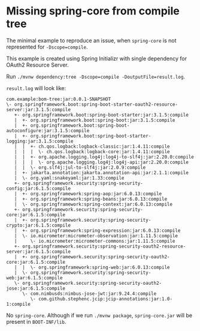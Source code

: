 # Missing spring-core from compile tree

The minimal example to reproduce an issue, when `spring-core` is not represented for `-Dscope=compile`.

This example is created using Spring Initializr with single dependency for OAuth2 Resource Server.

Run `./mvnw dependency:tree -Dscope=compile -DoutputFile=result.log`.

`result.log` will look like:

```
com.example:bom-tree:jar:0.0.1-SNAPSHOT
\- org.springframework.boot:spring-boot-starter-oauth2-resource-server:jar:3.1.5:compile
   +- org.springframework.boot:spring-boot-starter:jar:3.1.5:compile
   |  +- org.springframework.boot:spring-boot:jar:3.1.5:compile
   |  +- org.springframework.boot:spring-boot-autoconfigure:jar:3.1.5:compile
   |  +- org.springframework.boot:spring-boot-starter-logging:jar:3.1.5:compile
   |  |  +- ch.qos.logback:logback-classic:jar:1.4.11:compile
   |  |  |  \- ch.qos.logback:logback-core:jar:1.4.11:compile
   |  |  +- org.apache.logging.log4j:log4j-to-slf4j:jar:2.20.0:compile
   |  |  |  \- org.apache.logging.log4j:log4j-api:jar:2.20.0:compile
   |  |  \- org.slf4j:jul-to-slf4j:jar:2.0.9:compile
   |  +- jakarta.annotation:jakarta.annotation-api:jar:2.1.1:compile
   |  \- org.yaml:snakeyaml:jar:1.33:compile
   +- org.springframework.security:spring-security-config:jar:6.1.5:compile
   |  +- org.springframework:spring-aop:jar:6.0.13:compile
   |  +- org.springframework:spring-beans:jar:6.0.13:compile
   |  \- org.springframework:spring-context:jar:6.0.13:compile
   +- org.springframework.security:spring-security-core:jar:6.1.5:compile
   |  +- org.springframework.security:spring-security-crypto:jar:6.1.5:compile
   |  +- org.springframework:spring-expression:jar:6.0.13:compile
   |  \- io.micrometer:micrometer-observation:jar:1.11.5:compile
   |     \- io.micrometer:micrometer-commons:jar:1.11.5:compile
   +- org.springframework.security:spring-security-oauth2-resource-server:jar:6.1.5:compile
   |  +- org.springframework.security:spring-security-oauth2-core:jar:6.1.5:compile
   |  |  \- org.springframework:spring-web:jar:6.0.13:compile
   |  \- org.springframework.security:spring-security-web:jar:6.1.5:compile
   \- org.springframework.security:spring-security-oauth2-jose:jar:6.1.5:compile
      \- com.nimbusds:nimbus-jose-jwt:jar:9.24.4:compile
         \- com.github.stephenc.jcip:jcip-annotations:jar:1.0-1:compile
```

No `spring-core`. Although if we run `./mvnw package`, `spring-core.jar` will be present in `BOOT-INF/lib`.
